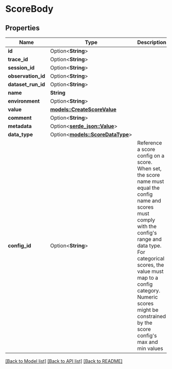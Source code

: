 # ScoreBody

## Properties

Name | Type | Description | Notes
------------ | ------------- | ------------- | -------------
**id** | Option<**String**> |  | [optional]
**trace_id** | Option<**String**> |  | [optional]
**session_id** | Option<**String**> |  | [optional]
**observation_id** | Option<**String**> |  | [optional]
**dataset_run_id** | Option<**String**> |  | [optional]
**name** | **String** |  | 
**environment** | Option<**String**> |  | [optional]
**value** | [**models::CreateScoreValue**](CreateScoreValue.md) |  | 
**comment** | Option<**String**> |  | [optional]
**metadata** | Option<[**serde_json::Value**](.md)> |  | [optional]
**data_type** | Option<[**models::ScoreDataType**](ScoreDataType.md)> |  | [optional]
**config_id** | Option<**String**> | Reference a score config on a score. When set, the score name must equal the config name and scores must comply with the config's range and data type. For categorical scores, the value must map to a config category. Numeric scores might be constrained by the score config's max and min values | [optional]

[[Back to Model list]](../README.md#documentation-for-models) [[Back to API list]](../README.md#documentation-for-api-endpoints) [[Back to README]](../README.md)


